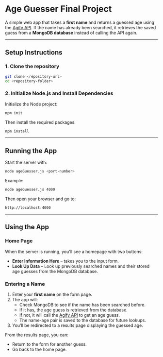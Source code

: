 # Age Guesser Final Project

A simple web app that takes a **first name** and returns a guessed age using the [Agify API](https://agify.io/). If the name has already been searched, it retrieves the saved guess from a **MongoDB database** instead of calling the API again.

---

## Setup Instructions

### 1. Clone the repository

```bash
git clone <repository-url>
cd <repository-folder>
```

### 2. Initialize Node.js and Install Dependencies

Initialize the Node project:

```bash
npm init 
```

Then install the required packages:

```bash
npm install
```

---

## Running the App

Start the server with:

```bash
node ageGuesser.js <port-number>
```

Example:

```bash
node ageGuesser.js 4000
```

Then open your browser and go to:

```
http://localhost:4000
```

---

## Using the App

### Home Page

When the server is running, you'll see a homepage with two buttons:

- **Enter Information Here** – takes you to the input form.
- **Look Up Data** – Look up previously searched names and their stored age guesses from the MongoDB database.

### Entering a Name

1. Enter your **first name** on the form page.
2. The app will:
   - Check MongoDB to see if the name has been searched before.
   - If it has, the age guess is retrieved from the database.
   - If not, it will call the [Agify API](https://agify.io) to get an age guess.
   - The name-age pair is saved to the database for future lookups.
3. You’ll be redirected to a results page displaying the guessed age.

From the results page, you can:
- Return to the form for another guess.
- Go back to the home page.
